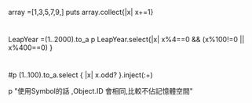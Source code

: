 array =[1,3,5,7,9,]
puts array.collect{|x| x+=1}
#
LeapYear =(1..2000).to_a
p  LeapYear.select{|x|
	x%4==0  &&  (x%100!=0 || x%400==0)
}
#

 #p  (1..100).to_a.select  { |x| x.odd? }.inject(:+)

 p "使用Symbol的話  ,Object.ID 會相同,比較不佔記憶體空間"